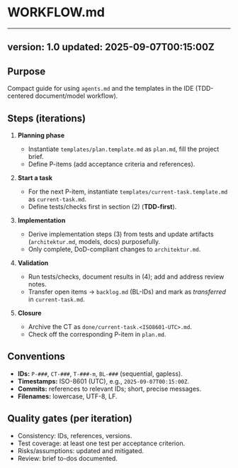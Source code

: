 ﻿# WORKFLOW.md
---
version: 1.0
updated: 2025-09-07T00:15:00Z
---

## Purpose
Compact guide for using `agents.md` and the templates in the IDE (TDD-centered document/model workflow).

## Steps (iterations)
1. **Planning phase**
   - Instantiate `templates/plan.template.md` as `plan.md`, fill the project brief.
   - Define P-items (add acceptance criteria and references).

2. **Start a task**
   - For the next P-item, instantiate `templates/current-task.template.md` as `current-task.md`.
   - Define tests/checks first in section (2) (**TDD-first**).

3. **Implementation**
   - Derive implementation steps (3) from tests and update artifacts (`architektur.md`, models, docs) purposefully.
   - Only complete, DoD-compliant changes to `architektur.md`.

4. **Validation**
   - Run tests/checks, document results in (4); add and address review notes.
   - Transfer open items -> `backlog.md` (BL-IDs) and mark as *transferred* in `current-task.md`.

5. **Closure**
   - Archive the CT as `done/current-task.<ISO8601-UTC>.md`.
   - Check off the corresponding P-item in `plan.md`.

## Conventions
- **IDs:** `P-###`, `CT-###`, `T-###-m`, `BL-###` (sequential, gapless).
- **Timestamps:** ISO-8601 (UTC), e.g., `2025-09-07T00:15:00Z`.
- **Commits:** references to relevant IDs; short, precise messages.
- **Filenames:** lowercase, UTF-8, LF.

## Quality gates (per iteration)
- Consistency: IDs, references, versions.
- Test coverage: at least one test per acceptance criterion.
- Risks/assumptions: updated and mitigated.
- Review: brief to-dos documented.
